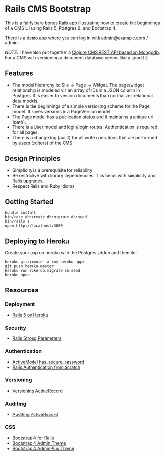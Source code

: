 # Rails CMS Bootstrap

This is a fairly bare bones Rails app illustrating how to create the beginnings of a CMS UI using Rails 5, Postgres 9, and Bootstrap 4.

There is a [demo app](https://rails-cms-bootstrap.herokuapp.com) where you can log in with
admin@example.com / admin.

*NOTE*: I have also put together a [Clojure CMS REST API based on Mongodb](https://github.com/peter/clojure-cms-api). For a CMS with versioning a document database seems like a good fit.

## Features

* The model hierarchy is: Site -> Page -> Widget. The page/widget relationship
  is modeled via an array of IDs in a JSON column in Postgres. It is easier to version documents
  than normalized relational data models.
* There is the beginnings of a simple versioning scheme for the Page model. It saves versions in a PageVersion model.
* The Page model has a publication status and it maintains a unique url (path).
* There is a User model and login/login routes. Authentication is required for all pages.
* There is a change log (audit) for all write operations that are performed by users (editors) of the CMS

## Design Principles

* Simplicity is a prerequisite for reliability
* Be restrictive with library dependencies. This helps with simplicity and Rails upgrades.
* Respect Rails and Ruby idioms

## Getting Started

```
bundle install
bin/rake db:create db:migrate db:seed
bin/rails s
open http://localhost:3000
```

## Deploying to Heroku

Create your app on heroku with the Postgres addon and then do:

```
heroku git:remote -a <my-heroku-app>
git push heroku master
heroku run rake db:migrate db:seed
heroku open
```

## Resources

### Deployment

* [Rails 5 on Heroku](https://devcenter.heroku.com/articles/getting-started-with-rails5)

### Security

* [Rails Strong Parameters](http://edgeapi.rubyonrails.org/classes/ActionController/StrongParameters.html)

### Authentication

* [ActiveModel has_secure_password](http://api.rubyonrails.org/classes/ActiveModel/SecurePassword/ClassMethods.html)
* [Rails Authentication from Scratch](
http://railscasts.com/episodes/250-authentication-from-scratch)

### Versioning

* [Versioning ActiveRecord](https://github.com/jmckible/version_fu/wiki/State-of-the-Project)

### Auditing

* [Auditing ActiveRecord](https://github.com/collectiveidea/audited)

### CSS

* [Bootstrap 4 for Rails](https://github.com/twbs/bootstrap-rubygem)
* [Bootstrap 4 Admin Theme](http://www.bootstrapzero.com/bootstrap-template/bootstrap-4-admin-dashboard)
* [Bootstrap 4 AdminPlus Theme](http://themeforest.net/item/adminplus-premium-bootstrap-4-admin-dashboard/full_screen_preview/14601290)

